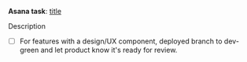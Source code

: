 **Asana task**: [title](url)

Description

- [ ] For features with a design/UX component, deployed branch to dev-green and let product know it's ready for review.
